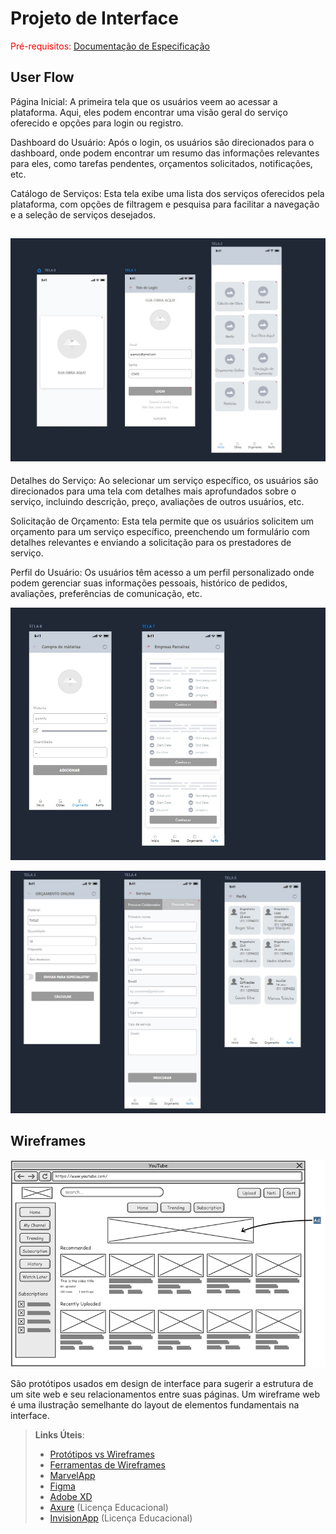 
# Projeto de Interface

<span style="color:red">Pré-requisitos: <a href="2-Especificação do Projeto.md"> Documentação de Especificação</a></span>

## User Flow
Página Inicial:
A primeira tela que os usuários veem ao acessar a plataforma. Aqui, eles podem encontrar uma visão geral do serviço oferecido e opções para login ou registro.

Dashboard do Usuário:
Após o login, os usuários são direcionados para o dashboard, onde podem encontrar um resumo das informações relevantes para eles, como tarefas pendentes, orçamentos solicitados, notificações, etc.

Catálogo de Serviços:
Esta tela exibe uma lista dos serviços oferecidos pela plataforma, com opções de filtragem e pesquisa para facilitar a navegação e a seleção de serviços desejados.

![Exemplo de UserFlow](img/userflow3.jpg)
-----------------------------------------------------------------------------------------------------------------------------------------------------------------
Detalhes do Serviço:
Ao selecionar um serviço específico, os usuários são direcionados para uma tela com detalhes mais aprofundados sobre o serviço, incluindo descrição, preço, avaliações de outros usuários, etc.

Solicitação de Orçamento:
Esta tela permite que os usuários solicitem um orçamento para um serviço específico, preenchendo um formulário com detalhes relevantes e enviando a solicitação para os prestadores de serviço.

Perfil do Usuário:
Os usuários têm acesso a um perfil personalizado onde podem gerenciar suas informações pessoais, histórico de pedidos, avaliações, preferências de comunicação, etc.

![Exemplo de UserFlow](img/userflow.jpg)

![Exemplo de UserFlow](img/userflow2.jpg)

## Wireframes

![Exemplo de Wireframe](img/wireframe-example.png)

São protótipos usados em design de interface para sugerir a estrutura de um site web e seu relacionamentos entre suas páginas. Um wireframe web é uma ilustração semelhante do layout de elementos fundamentais na interface.
 
> **Links Úteis**:
> - [Protótipos vs Wireframes](https://www.nngroup.com/videos/prototypes-vs-wireframes-ux-projects/)
> - [Ferramentas de Wireframes](https://rockcontent.com/blog/wireframes/)
> - [MarvelApp](https://marvelapp.com/developers/documentation/tutorials/)
> - [Figma](https://www.figma.com/)
> - [Adobe XD](https://www.adobe.com/br/products/xd.html#scroll)
> - [Axure](https://www.axure.com/edu) (Licença Educacional)
> - [InvisionApp](https://www.invisionapp.com/) (Licença Educacional)
